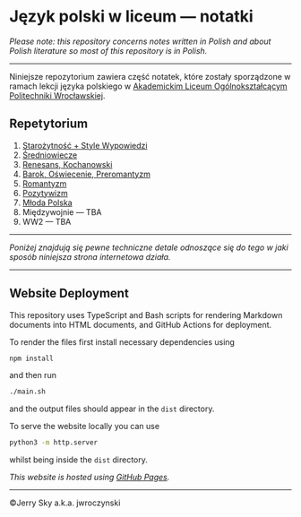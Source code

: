 # Język polski w liceum — notatki

*Please note: this repository concerns notes written in Polish and about Polish literature so most of this repository is in Polish.*

---

Niniejsze repozytorium zawiera część notatek, które zostały sporządzone w ramach lekcji języka polskiego w [Akademickim Liceum Ogólnokształcącym Politechniki Wrocławskiej](https://liceum.pwr.edu.pl/).

## Repetytorium

1. [Starożytność + Style Wypowiedzi](repetytorium/starożytność.md)
2. [Średniowiecze](repetytorium/średniowiecze.md)
3. [Renesans, Kochanowski](repetytorium/renesans-kochanowski.md)
4. [Barok, Oświecenie, Preromantyzm](repetytorium/barok-oświecenie-preromantyzm.md)
5. [Romantyzm](repetytorium/romantyzm.md)
6. [Pozytywizm](repetytorium/pozytywizm.md)
7. [Młoda Polska](repetytorium/młoda-polska.md)
8. Międzywojnie — TBA
9. WW2 — TBA

---

*Poniżej znajdują się pewne techniczne detale odnoszące się do tego w jaki sposób niniejsza strona internetowa działa.*

---

## Website Deployment

This repository uses TypeScript and Bash scripts for rendering Markdown documents into HTML documents, and GitHub Actions for deployment.

To render the files first install necessary dependencies using
```bash
npm install
```
and then run
```bash
./main.sh
```
and the output files should appear in the `dist` directory.

To serve the website locally you can use
```bash
python3 -m http.server
```
whilst being inside the `dist` directory.

*This website is hosted using [GitHub Pages](https://pages.github.com).*

---

©Jerry Sky a.k.a. jwroczynski
